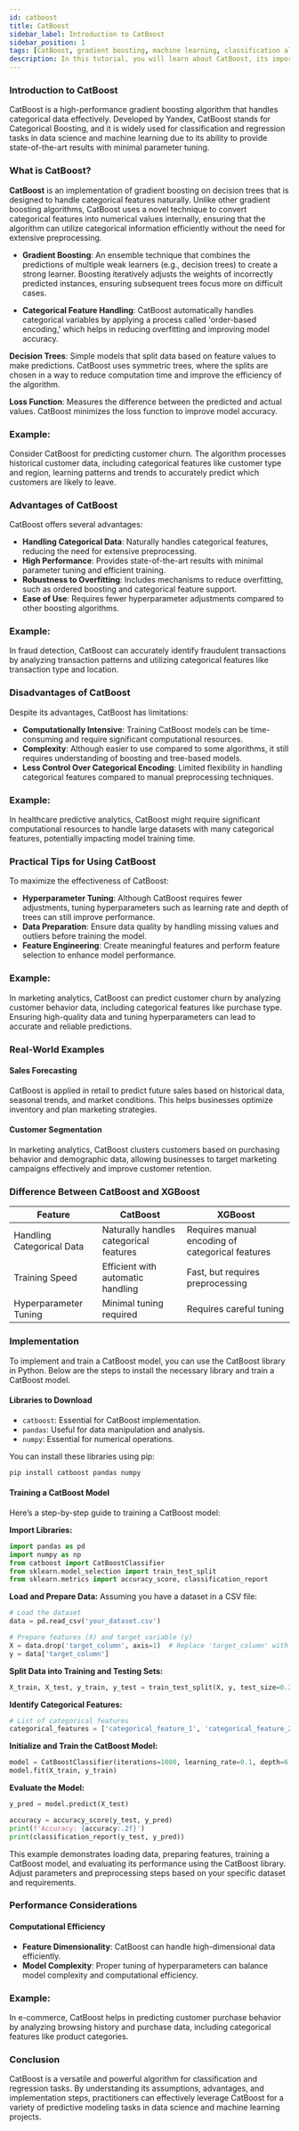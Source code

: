 ```yaml
---
id: catboost
title: CatBoost
sidebar_label: Introduction to CatBoost
sidebar_position: 1
tags: [CatBoost, gradient boosting, machine learning, classification algorithm, regression, data analysis, data science, boosting, ensemble learning, decision trees, supervised learning, predictive modeling, feature importance]
description: In this tutorial, you will learn about CatBoost, its importance, what CatBoost is, why learn CatBoost, how to use CatBoost, steps to start using CatBoost, and more.
---
```


### Introduction to CatBoost
CatBoost is a high-performance gradient boosting algorithm that handles categorical data effectively. Developed by Yandex, CatBoost stands for Categorical Boosting, and it is widely used for classification and regression tasks in data science and machine learning due to its ability to provide state-of-the-art results with minimal parameter tuning.

### What is CatBoost?
**CatBoost** is an implementation of gradient boosting on decision trees that is designed to handle categorical features naturally. Unlike other gradient boosting algorithms, CatBoost uses a novel technique to convert categorical features into numerical values internally, ensuring that the algorithm can utilize categorical information efficiently without the need for extensive preprocessing.

- **Gradient Boosting**: An ensemble technique that combines the predictions of multiple weak learners (e.g., decision trees) to create a strong learner. Boosting iteratively adjusts the weights of incorrectly predicted instances, ensuring subsequent trees focus more on difficult cases.

- **Categorical Feature Handling**: CatBoost automatically handles categorical variables by applying a process called 'order-based encoding,' which helps in reducing overfitting and improving model accuracy.

**Decision Trees**: Simple models that split data based on feature values to make predictions. CatBoost uses symmetric trees, where the splits are chosen in a way to reduce computation time and improve the efficiency of the algorithm.

**Loss Function**: Measures the difference between the predicted and actual values. CatBoost minimizes the loss function to improve model accuracy.

### Example:
Consider CatBoost for predicting customer churn. The algorithm processes historical customer data, including categorical features like customer type and region, learning patterns and trends to accurately predict which customers are likely to leave.

### Advantages of CatBoost
CatBoost offers several advantages:

- **Handling Categorical Data**: Naturally handles categorical features, reducing the need for extensive preprocessing.
- **High Performance**: Provides state-of-the-art results with minimal parameter tuning and efficient training.
- **Robustness to Overfitting**: Includes mechanisms to reduce overfitting, such as ordered boosting and categorical feature support.
- **Ease of Use**: Requires fewer hyperparameter adjustments compared to other boosting algorithms.

### Example:
In fraud detection, CatBoost can accurately identify fraudulent transactions by analyzing transaction patterns and utilizing categorical features like transaction type and location.

### Disadvantages of CatBoost
Despite its advantages, CatBoost has limitations:

- **Computationally Intensive**: Training CatBoost models can be time-consuming and require significant computational resources.
- **Complexity**: Although easier to use compared to some algorithms, it still requires understanding of boosting and tree-based models.
- **Less Control Over Categorical Encoding**: Limited flexibility in handling categorical features compared to manual preprocessing techniques.

### Example:
In healthcare predictive analytics, CatBoost might require significant computational resources to handle large datasets with many categorical features, potentially impacting model training time.

### Practical Tips for Using CatBoost
To maximize the effectiveness of CatBoost:

- **Hyperparameter Tuning**: Although CatBoost requires fewer adjustments, tuning hyperparameters such as learning rate and depth of trees can still improve performance.
- **Data Preparation**: Ensure data quality by handling missing values and outliers before training the model.
- **Feature Engineering**: Create meaningful features and perform feature selection to enhance model performance.

### Example:
In marketing analytics, CatBoost can predict customer churn by analyzing customer behavior data, including categorical features like purchase type. Ensuring high-quality data and tuning hyperparameters can lead to accurate and reliable predictions.

### Real-World Examples

#### Sales Forecasting
CatBoost is applied in retail to predict future sales based on historical data, seasonal trends, and market conditions. This helps businesses optimize inventory and plan marketing strategies.

#### Customer Segmentation
In marketing analytics, CatBoost clusters customers based on purchasing behavior and demographic data, allowing businesses to target marketing campaigns effectively and improve customer retention.

### Difference Between CatBoost and XGBoost
| Feature                         | CatBoost                              | XGBoost                              |
|---------------------------------|--------------------------------------|--------------------------------------|
| Handling Categorical Data       | Naturally handles categorical features | Requires manual encoding of categorical features |
| Training Speed                  | Efficient with automatic handling     | Fast, but requires preprocessing     |
| Hyperparameter Tuning           | Minimal tuning required               | Requires careful tuning              |

### Implementation
To implement and train a CatBoost model, you can use the CatBoost library in Python. Below are the steps to install the necessary library and train a CatBoost model.

#### Libraries to Download

- `catboost`: Essential for CatBoost implementation.
- `pandas`: Useful for data manipulation and analysis.
- `numpy`: Essential for numerical operations.

You can install these libraries using pip:

```bash
pip install catboost pandas numpy
```

#### Training a CatBoost Model
Here’s a step-by-step guide to training a CatBoost model:

**Import Libraries:**

```python
import pandas as pd
import numpy as np
from catboost import CatBoostClassifier
from sklearn.model_selection import train_test_split
from sklearn.metrics import accuracy_score, classification_report
```

**Load and Prepare Data:**
Assuming you have a dataset in a CSV file:

```python
# Load the dataset
data = pd.read_csv('your_dataset.csv')

# Prepare features (X) and target variable (y)
X = data.drop('target_column', axis=1)  # Replace 'target_column' with your target variable name
y = data['target_column']
```

**Split Data into Training and Testing Sets:**

```python
X_train, X_test, y_train, y_test = train_test_split(X, y, test_size=0.2, random_state=42)
```

**Identify Categorical Features:**

```python
# List of categorical features
categorical_features = ['categorical_feature_1', 'categorical_feature_2']  # Replace with your categorical feature names
```

**Initialize and Train the CatBoost Model:**

```python
model = CatBoostClassifier(iterations=1000, learning_rate=0.1, depth=6, cat_features=categorical_features, verbose=0)
model.fit(X_train, y_train)
```

**Evaluate the Model:**

```python
y_pred = model.predict(X_test)

accuracy = accuracy_score(y_test, y_pred)
print(f'Accuracy: {accuracy:.2f}')
print(classification_report(y_test, y_pred))
```

This example demonstrates loading data, preparing features, training a CatBoost model, and evaluating its performance using the CatBoost library. Adjust parameters and preprocessing steps based on your specific dataset and requirements.

### Performance Considerations

#### Computational Efficiency
- **Feature Dimensionality**: CatBoost can handle high-dimensional data efficiently.
- **Model Complexity**: Proper tuning of hyperparameters can balance model complexity and computational efficiency.

### Example:
In e-commerce, CatBoost helps in predicting customer purchase behavior by analyzing browsing history and purchase data, including categorical features like product categories.

### Conclusion
CatBoost is a versatile and powerful algorithm for classification and regression tasks. By understanding its assumptions, advantages, and implementation steps, practitioners can effectively leverage CatBoost for a variety of predictive modeling tasks in data science and machine learning projects.
